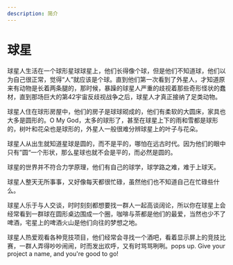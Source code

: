 ```yaml
---
description: 简介
---
```


# 球星

球星人生活在一个球形星球球星上，他们长得像个球，但是他们不知道球，他们以为自己很正常，觉得“人”就应该是个球。直到他们第一次看到了外星人，才知道原来有动物是长着两条腿的，那时候，暴躁的球星人严重的歧视着那些奇形怪状的蠢材，直到那场巨大的第42宇宙反歧视战争之后，球星人才真正接纳了足类动物。

球星人住在球形房屋中，他们的房子是球球砌成的，他们有柔软的大圆床，家具也大多是圆形的。O My God，太多的球形了，甚至在球星上下的雨和雪都是球形的，树叶和花朵也是球形的，外星人一般很难分辨球星上的叶子与花朵。

球星人从出生就知道星球是圆的，而不是平的，哪怕在远古时代。因为他们的眼中只有”圆“一个形状，那么星球也就不会是平的，而必然是圆的。

球星的世界并不符合力学原理，他们有自己的球学，球学路之难，难于上球天。

球星人整天无所事事，又好像每天都很忙碌，虽然他们也不知道自己在忙碌些什么。

球星人乐于与人交谈，时时刻刻都想要找一群人一起高谈阔论，所以你在球星上会经常看到一群球在圆形桌边围成一个圈，咖啡与茶都是他们的最爱，当然也少不了啤酒，宅星上的啤酒火山是他们向往的梦想之地。

球星人热爱观看各种竞技项目，他们经常会寻找一个酒吧，看着显示屏上的竞技比赛，一群人弄得吵吵闹闹，时而发出欢呼，又有时骂骂咧咧。pops up. Give your project a name, and you're good to go!
